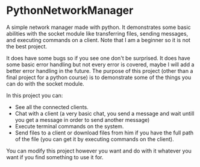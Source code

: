 # PythonNetworkManager
A simple network manager made with python. It demonstrates some basic abilities with the socket module like transferring files, sending messages, and executing commands on a client. Note that I am a beginner so it is not the best project.

It does have some bugs so if you see one don't be surprised. It does have some basic error handling but not every error is covered, maybe I will add a better error handling in the future. 
The purpose of this project (other than a final project for a python course) is to demonstrate some of the things you can do with the socket module. 

In this project you can:
  - See all the connected clients.
  - Chat with a client (a very basic chat, you send a message and wait untill you get a message in order to send another message)
  - Execute terminal commands on the system.
  - Send files to a client or download files from him if you have the full path of the file (you can get it by executing commands on the client).

You can modify this project however you want and do with it whatever you want if you find something to use it for.
